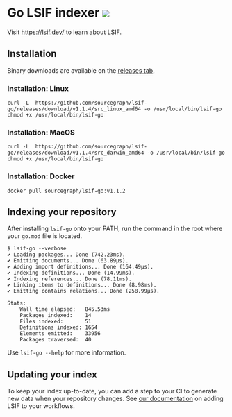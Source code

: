 # Go LSIF indexer ![](https://img.shields.io/badge/status-ready-brightgreen)

Visit https://lsif.dev/ to learn about LSIF.

## Installation

Binary downloads are available on the [releases tab](https://github.com/sourcegraph/lsif-go/releases).

### Installation: Linux

```
curl -L  https://github.com/sourcegraph/lsif-go/releases/download/v1.1.4/src_linux_amd64 -o /usr/local/bin/lsif-go
chmod +x /usr/local/bin/lsif-go
```

### Installation: MacOS

```
curl -L  https://github.com/sourcegraph/lsif-go/releases/download/v1.1.4/src_darwin_amd64 -o /usr/local/bin/lsif-go
chmod +x /usr/local/bin/lsif-go
```

### Installation: Docker

```
docker pull sourcegraph/lsif-go:v1.1.2
```

## Indexing your repository

After installing `lsif-go` onto your PATH, run the command in the root where your `go.mod` file is located.

```
$ lsif-go --verbose
✔ Loading packages... Done (742.23ms).
✔ Emitting documents... Done (63.89µs).
✔ Adding import definitions... Done (164.49µs).
✔ Indexing definitions... Done (14.99ms).
✔ Indexing references... Done (78.11ms).
✔ Linking items to definitions... Done (8.98ms).
✔ Emitting contains relations... Done (258.99µs).

Stats:
	Wall time elapsed:   845.53ms
	Packages indexed:    14
	Files indexed:       51
	Definitions indexed: 1654
	Elements emitted:    33956
	Packages traversed:  40
```

Use `lsif-go --help` for more information.

## Updating your index

To keep your index up-to-date, you can add a step to your CI to generate new data when your repository changes. See [our documentation](https://docs.sourcegraph.com/user/code_intelligence/adding_lsif_to_workflows) on adding LSIF to your workflows.
